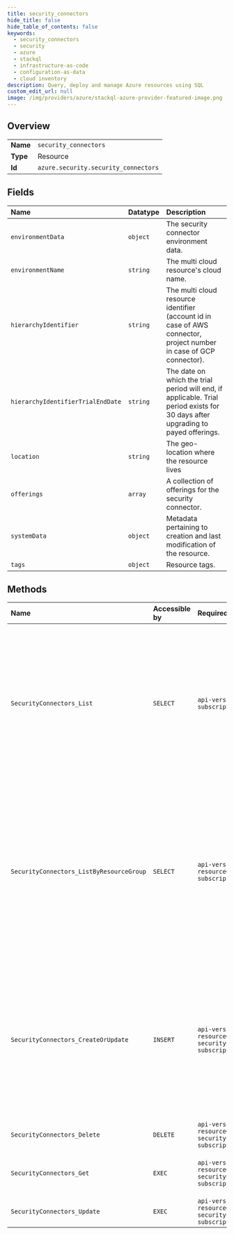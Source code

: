 ```yaml
---
title: security_connectors
hide_title: false
hide_table_of_contents: false
keywords:
  - security_connectors
  - security
  - azure    
  - stackql
  - infrastructure-as-code
  - configuration-as-data
  - cloud inventory
description: Query, deploy and manage Azure resources using SQL
custom_edit_url: null
image: /img/providers/azure/stackql-azure-provider-featured-image.png
---
```

  
    

## Overview
<table><tbody>
<tr><td><b>Name</b></td><td><code>security_connectors</code></td></tr>
<tr><td><b>Type</b></td><td>Resource</td></tr>
<tr><td><b>Id</b></td><td><code>azure.security.security_connectors</code></td></tr>
</tbody></table>

## Fields
| Name | Datatype | Description |
|:-----|:---------|:------------|
| `environmentData` | `object` | The security connector environment data. |
| `environmentName` | `string` | The multi cloud resource's cloud name. |
| `hierarchyIdentifier` | `string` | The multi cloud resource identifier (account id in case of AWS connector, project number in case of GCP connector). |
| `hierarchyIdentifierTrialEndDate` | `string` | The date on which the trial period will end, if applicable. Trial period exists for 30 days after upgrading to payed offerings. |
| `location` | `string` | The geo-location where the resource lives |
| `offerings` | `array` | A collection of offerings for the security connector. |
| `systemData` | `object` | Metadata pertaining to creation and last modification of the resource. |
| `tags` | `object` | Resource tags. |
## Methods
| Name | Accessible by | Required Params | Description |
|:-----|:--------------|:----------------|:------------|
| `SecurityConnectors_List` | `SELECT` | `api-version, subscriptionId` | Lists all the security connectors in the specified subscription. Use the 'nextLink' property in the response to get the next page of security connectors for the specified subscription. |
| `SecurityConnectors_ListByResourceGroup` | `SELECT` | `api-version, resourceGroupName, subscriptionId` | Lists all the security connectors in the specified resource group. Use the 'nextLink' property in the response to get the next page of security connectors for the specified resource group. |
| `SecurityConnectors_CreateOrUpdate` | `INSERT` | `api-version, resourceGroupName, securityConnectorName, subscriptionId` | Creates or updates a security connector. If a security connector is already created and a subsequent request is issued for the same security connector id, then it will be updated. |
| `SecurityConnectors_Delete` | `DELETE` | `api-version, resourceGroupName, securityConnectorName, subscriptionId` | Deletes a security connector. |
| `SecurityConnectors_Get` | `EXEC` | `api-version, resourceGroupName, securityConnectorName, subscriptionId` | Retrieves details of a specific security connector |
| `SecurityConnectors_Update` | `EXEC` | `api-version, resourceGroupName, securityConnectorName, subscriptionId` | Updates a security connector |
